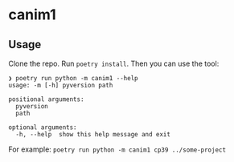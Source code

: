 # canim1

## Usage

Clone the repo. Run `poetry install`. Then you can use the tool:

```
❯ poetry run python -m canim1 --help
usage: -m [-h] pyversion path

positional arguments:
  pyversion
  path

optional arguments:
  -h, --help  show this help message and exit
```

For example: `poetry run python -m canim1 cp39 ../some-project`
